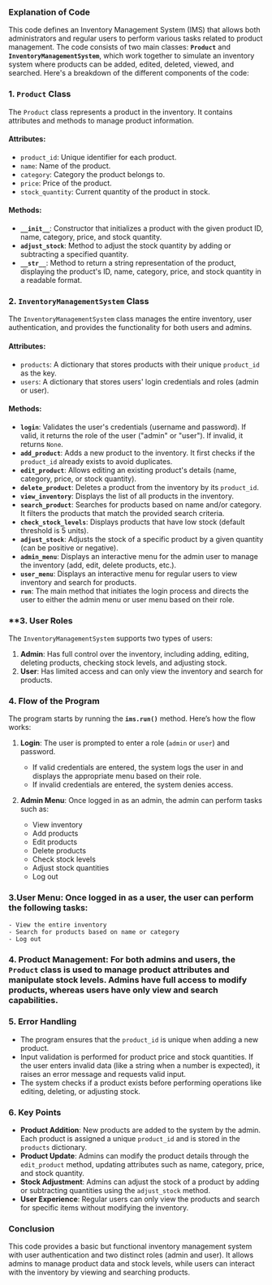 ### **Explanation of Code**

This code defines an Inventory Management System (IMS) that allows both administrators and regular users to perform various tasks related to product management. The code consists of two main classes: **`Product`** and **`InventoryManagementSystem`**, which work together to simulate an inventory system where products can be added, edited, deleted, viewed, and searched. Here's a breakdown of the different components of the code:



### **1. `Product` Class**

The `Product` class represents a product in the inventory. It contains attributes and methods to manage product information.

#### **Attributes:**
- `product_id`: Unique identifier for each product.
- `name`: Name of the product.
- `category`: Category the product belongs to.
- `price`: Price of the product.
- `stock_quantity`: Current quantity of the product in stock.

#### **Methods:**
- **`__init__`**: Constructor that initializes a product with the given product ID, name, category, price, and stock quantity.
- **`adjust_stock`**: Method to adjust the stock quantity by adding or subtracting a specified quantity.
- **`__str__`**: Method to return a string representation of the product, displaying the product's ID, name, category, price, and stock quantity in a readable format.



### **2. `InventoryManagementSystem` Class**

The `InventoryManagementSystem` class manages the entire inventory, user authentication, and provides the functionality for both users and admins.

#### **Attributes:**
- `products`: A dictionary that stores products with their unique `product_id` as the key.
- `users`: A dictionary that stores users' login credentials and roles (admin or user).

#### **Methods:**
- **`login`**: Validates the user's credentials (username and password). If valid, it returns the role of the user ("admin" or "user"). If invalid, it returns `None`.
- **`add_product`**: Adds a new product to the inventory. It first checks if the `product_id` already exists to avoid duplicates.
- **`edit_product`**: Allows editing an existing product's details (name, category, price, or stock quantity).
- **`delete_product`**: Deletes a product from the inventory by its `product_id`.
- **`view_inventory`**: Displays the list of all products in the inventory.
- **`search_product`**: Searches for products based on name and/or category. It filters the products that match the provided search criteria.
- **`check_stock_levels`**: Displays products that have low stock (default threshold is 5 units).
- **`adjust_stock`**: Adjusts the stock of a specific product by a given quantity (can be positive or negative).
- **`admin_menu`**: Displays an interactive menu for the admin user to manage the inventory (add, edit, delete products, etc.).
- **`user_menu`**: Displays an interactive menu for regular users to view inventory and search for products.
- **`run`**: The main method that initiates the login process and directs the user to either the admin menu or user menu based on their role.



### **3. **User Roles**

The `InventoryManagementSystem` supports two types of users:
1. **Admin**: Has full control over the inventory, including adding, editing, deleting products, checking stock levels, and adjusting stock.
2. **User**: Has limited access and can only view the inventory and search for products.



### **4. Flow of the Program**

The program starts by running the **`ims.run()`** method. Here’s how the flow works:
1. **Login**: The user is prompted to enter a role (`admin` or `user`) and password.
    - If valid credentials are entered, the system logs the user in and displays the appropriate menu based on their role.
    - If invalid credentials are entered, the system denies access.
   
2. **Admin Menu**: Once logged in as an admin, the admin can perform tasks such as:
    - View inventory
    - Add products
    - Edit products
    - Delete products
    - Check stock levels
    - Adjust stock quantities
    - Log out

### **3.User Menu**: Once logged in as a user, the user can perform the following tasks:
    - View the entire inventory
    - Search for products based on name or category
    - Log out

 ### **4. Product Management**: For both admins and users, the `Product` class is used to manage product attributes and manipulate stock levels. Admins have full access to modify products, whereas users have only view and search capabilities.



### **5. Error Handling**

- The program ensures that the `product_id` is unique when adding a new product.
- Input validation is performed for product price and stock quantities. If the user enters invalid data (like a string when a number is expected), it raises an error message and requests valid input.
- The system checks if a product exists before performing operations like editing, deleting, or adjusting stock.



### **6. Key Points**

- **Product Addition**: New products are added to the system by the admin. Each product is assigned a unique `product_id` and is stored in the `products` dictionary.
- **Product Update**: Admins can modify the product details through the `edit_product` method, updating attributes such as name, category, price, and stock quantity.
- **Stock Adjustment**: Admins can adjust the stock of a product by adding or subtracting quantities using the `adjust_stock` method.
- **User Experience**: Regular users can only view the products and search for specific items without modifying the inventory.



### **Conclusion**

This code provides a basic but functional inventory management system with user authentication and two distinct roles (admin and user). It allows admins to manage product data and stock levels, while users can interact with the inventory by viewing and searching products.
